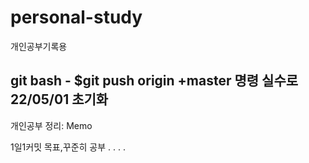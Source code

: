 # personal-study
개인공부기록용

## git bash - $git push origin +master 명령 실수로 22/05/01 초기화
개인공부 정리: Memo 

1일1커밋 목표,꾸준히 공부
.
.
.
.
